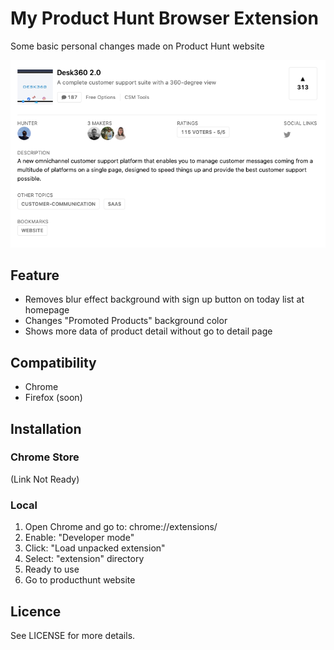 # My Product Hunt Browser Extension
Some basic personal changes made on Product Hunt website

![screenshot](https://raw.githubusercontent.com/uretgec/my-product-hunt/develop/screenshots/my-product-hunt-more-data.png)

## Feature
- Removes blur effect background with sign up button on today list at homepage
- Changes "Promoted Products" background color
- Shows more data of product detail without go to detail page

## Compatibility
- Chrome
- Firefox (soon)

## Installation

### Chrome Store
(Link Not Ready)

### Local

1. Open Chrome and go to: chrome://extensions/
2. Enable: "Developer mode"
3. Click: "Load unpacked extension"
4. Select: "extension" directory
5. Ready to use
6. Go to producthunt website

## Licence
See LICENSE for more details.